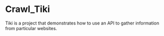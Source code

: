 # Crawl_Tiki

Tiki is a project that demonstrates how to use an API to gather information from particular websites.
